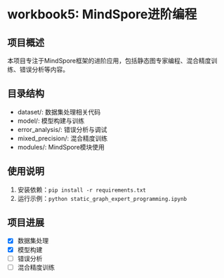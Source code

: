 # workbook5: MindSpore进阶编程

## 项目概述

本项目专注于MindSpore框架的进阶应用，包括静态图专家编程、混合精度训练、错误分析等内容。

## 目录结构

- dataset/: 数据集处理相关代码
- model/: 模型构建与训练
- error_analysis/: 错误分析与调试
- mixed_precision/: 混合精度训练
- modules/: MindSpore模块使用

## 使用说明

1. 安装依赖：`pip install -r requirements.txt`
2. 运行示例：`python static_graph_expert_programming.ipynb`

## 项目进展

- [x] 数据集处理
- [x] 模型构建
- [ ] 错误分析
- [ ] 混合精度训练